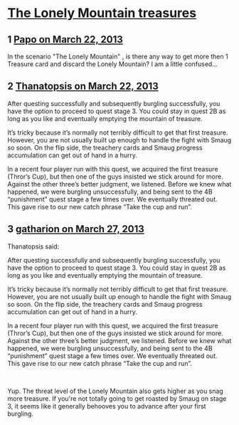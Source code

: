 # [The Lonely Mountain treasures](https://community.fantasyflightgames.com/topic/81205-the-lonely-mountain-treasures/)

## 1 [Papo on March 22, 2013](https://community.fantasyflightgames.com/topic/81205-the-lonely-mountain-treasures/?do=findComment&comment=776749)

In the scenario "The Lonely Mountain" , is there any way to get more then 1 Treasure card and discard the Lonely Mountain? I am a little confused…

## 2 [Thanatopsis on March 22, 2013](https://community.fantasyflightgames.com/topic/81205-the-lonely-mountain-treasures/?do=findComment&comment=776763)

After questing successfully and subsequently burgling successfully, you have the option to proceed to quest stage 3. You could stay in quest 2B as long as you like and eventually emptying the mountain of treasure.

It’s tricky because it’s normally not terribly difficult to get that first treasure. However, you are not usually built up enough to handle the fight with Smaug so soon. On the flip side, the treachery cards and Smaug progress accumulation can get out of hand in a hurry.

In a recent four player run with this quest, we acquired the first treasure (Thror’s Cup), but then one of the guys insisted we stick around for more. Against the other three’s better judgment, we listened. Before we knew what happened, we were burgling unsuccessfully, and being sent to the 4B “punishment” quest stage a few times over. We eventually threated out. This gave rise to our new catch phrase “Take the cup and run”.

## 3 [gatharion on March 27, 2013](https://community.fantasyflightgames.com/topic/81205-the-lonely-mountain-treasures/?do=findComment&comment=778517)

Thanatopsis said:

After questing successfully and subsequently burgling successfully, you have the option to proceed to quest stage 3. You could stay in quest 2B as long as you like and eventually emptying the mountain of treasure.

It’s tricky because it’s normally not terribly difficult to get that first treasure. However, you are not usually built up enough to handle the fight with Smaug so soon. On the flip side, the treachery cards and Smaug progress accumulation can get out of hand in a hurry.

In a recent four player run with this quest, we acquired the first treasure (Thror’s Cup), but then one of the guys insisted we stick around for more. Against the other three’s better judgment, we listened. Before we knew what happened, we were burgling unsuccessfully, and being sent to the 4B “punishment” quest stage a few times over. We eventually threated out. This gave rise to our new catch phrase “Take the cup and run”.



 

Yup. The threat level of the Lonely Mountain also gets higher as you snag more treasure. If you're not totally going to get roasted by Smaug on stage 3, it seems like it generally behooves you to advance after your first burgling. 

